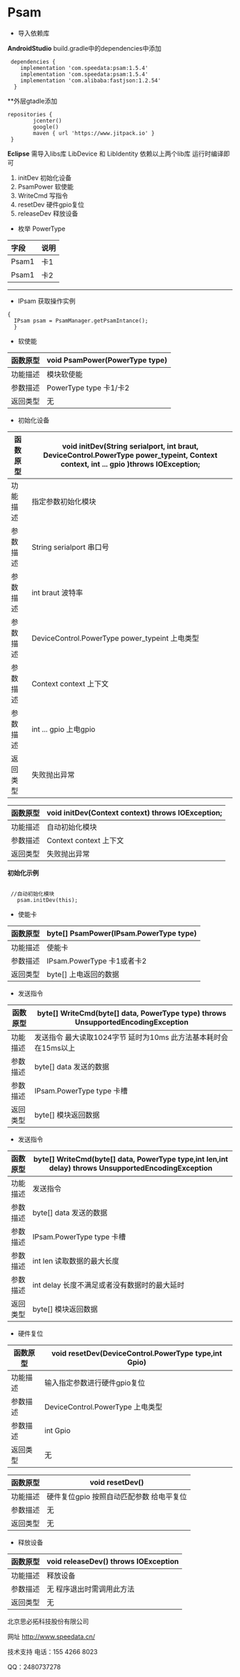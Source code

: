 # Psam
-  导入依赖库


**AndroidStudio** build.gradle中的dependencies中添加

```
 dependencies {
    implementation 'com.speedata:psam:1.5.4'
    implementation 'com.speedata:psam:1.5.4'
    implementation 'com.alibaba:fastjson:1.2.54'
  }
```
**外层gtadle添加
```
repositories {
        jcenter()
        google()
        maven { url 'https://www.jitpack.io' }
 }

```   
**Eclipse** 需导入libs库 LibDevice 和 LibIdentity
依赖以上两个lib库  运行时编译即可

1. initDev 初始化设备
1. PsamPower 软使能
1. WriteCmd 写指令
1. resetDev 硬件gpio复位
1. releaseDev 释放设备


-  枚举 PowerType

|字段|说明|
|:----    |:-------    |
|Psam1  |卡1    |
|Psam1 |卡2 |

------------

-  IPsam 获取操作实例
```
{
  IPsam psam = PsamManager.getPsamIntance();
  }
```


-  软使能

函数原型|void PsamPower(PowerType type)                                  |
-------    |-------
|功能描述  |模块软使能|
|参数描述  |PowerType type 卡1/卡2 |
|返回类型  |无|


-  初始化设备


|函数原型|void initDev(String serialport, int braut, DeviceControl.PowerType power_typeint, Context context, int ...  gpio )throws IOException;	                                   |
-------    |-------
|功能描述  |指定参数初始化模块|
|参数描述  |String serialport 串口号 |
|参数描述  |int braut 波特率 |
|参数描述  |DeviceControl.PowerType power_typeint 上电类型 |
|参数描述  |Context context 上下文|
|参数描述  |int ...  gpio 上电gpio |
|返回类型  |失败抛出异常|




|函数原型|void initDev(Context context) throws IOException;	                                   |
-------    |-------
|功能描述  |自动初始化模块|
|参数描述  |Context context 上下文|
|返回类型  |失败抛出异常|

**初始化示例**

```

 //自动初始化模块
   psam.initDev(this);
```

-  使能卡

函数原型|byte[] PsamPower(IPsam.PowerType type)	                                   |
-------    |-------
|功能描述  |使能卡|
|参数描述  |IPsam.PowerType 卡1或者卡2|
|返回类型  |byte[] 上电返回的数据  |


-  发送指令

|函数原型|byte[] WriteCmd(byte[] data, PowerType type) throws UnsupportedEncodingException                                   |
-------    |-------
|功能描述  |发送指令 最大读取1024字节 延时为10ms 此方法基本耗时会在15ms以上|
|参数描述  |byte[] data 发送的数据|
|参数描述  |IPsam.PowerType type 卡槽|
|返回类型  |byte[] 模块返回数据  |

-  发送指令

|函数原型|byte[] WriteCmd(byte[] data, PowerType type,int len,int delay) throws UnsupportedEncodingException                                   |
-------    |-------
|功能描述  |发送指令|
|参数描述  |byte[] data 发送的数据|
|参数描述  |IPsam.PowerType type 卡槽|
|参数描述  |int len 读取数据的最大长度|
|参数描述  |int delay 长度不满足或者没有数据时的最大延时|
|返回类型  |byte[] 模块返回数据  |

-  硬件复位

|函数原型|void resetDev(DeviceControl.PowerType type,int Gpio)	                                   |
-------    |-------
|功能描述  |输入指定参数进行硬件gpio复位|
|参数描述  |DeviceControl.PowerType 上电类型|
|参数描述  |int Gpio|
|返回类型  |无  |


|函数原型|void  resetDev()	                                   |
-------    |-------
|功能描述  |硬件复位gpio 按照自动匹配参数 给电平复位 |
|参数描述  |无|
|返回类型  |无  |



-  释放设备

函数原型|void releaseDev() throws IOException	                                   |
-------    |-------
|功能描述  |释放设备|
|参数描述  |无  程序退出时需调用此方法|
|返回类型  |无  |





北京思必拓科技股份有限公司

网址 http://www.speedata.cn/

技术支持 电话：155 4266 8023

QQ：2480737278
